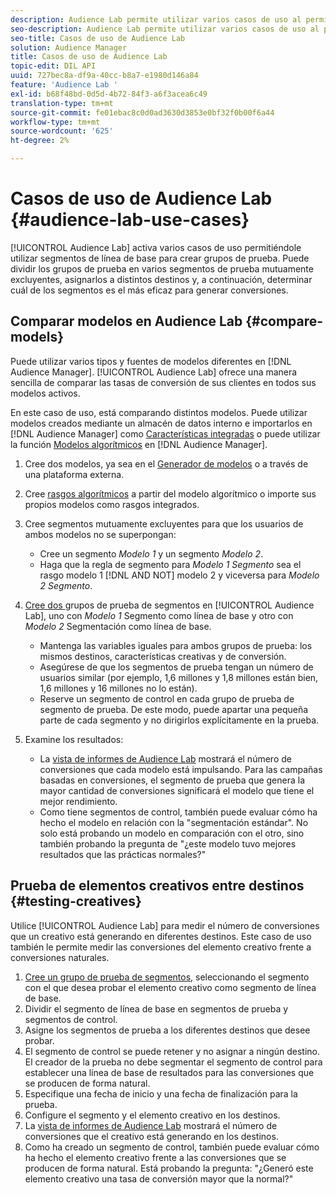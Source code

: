 ```yaml
---
description: Audience Lab permite utilizar varios casos de uso al permitirle utilizar segmentos de línea de base para crear grupos de prueba. Puede dividir los grupos de prueba en varios segmentos de prueba mutuamente excluyentes, asignarlos a distintos destinos y, a continuación, determinar cuál de los segmentos es el más eficaz para generar conversiones.
seo-description: Audience Lab permite utilizar varios casos de uso al permitirle utilizar segmentos de línea de base para crear grupos de prueba. Puede dividir los grupos de prueba en varios segmentos de prueba mutuamente excluyentes, asignarlos a distintos destinos y, a continuación, determinar cuál de los segmentos es el más eficaz para generar conversiones.
seo-title: Casos de uso de Audience Lab
solution: Audience Manager
title: Casos de uso de Audience Lab
topic-edit: DIL API
uuid: 727bec8a-df9a-40cc-b8a7-e1980d146a84
feature: 'Audience Lab '
exl-id: b68f48bd-0d5d-4b72-84f3-a6f3acea6c49
translation-type: tm+mt
source-git-commit: fe01ebac8c0d0ad3630d3853e0bf32f0b00f6a44
workflow-type: tm+mt
source-wordcount: '625'
ht-degree: 2%

---
```


# Casos de uso de Audience Lab {#audience-lab-use-cases}

[!UICONTROL Audience Lab] activa varios casos de uso permitiéndole utilizar segmentos de línea de base para crear grupos de prueba. Puede dividir los grupos de prueba en varios segmentos de prueba mutuamente excluyentes, asignarlos a distintos destinos y, a continuación, determinar cuál de los segmentos es el más eficaz para generar conversiones.

## Comparar modelos en Audience Lab {#compare-models}

Puede utilizar varios tipos y fuentes de modelos diferentes en [!DNL Audience Manager]. [!UICONTROL Audience Lab] ofrece una manera sencilla de comparar las tasas de conversión de sus clientes en todos sus modelos activos.

<!-- audience-lab-compare-models.xml -->

En este caso de uso, está comparando distintos modelos. Puede utilizar modelos creados mediante un almacén de datos interno e importarlos en [!DNL Audience Manager] como [Características integradas](../../features/traits/create-onboarded-rule-based-traits.md#create-rules-based-or-onboarded-traits) o puede utilizar la función [Modelos algorítmicos](../../features/algorithmic-models/understanding-models.md) en [!DNL Audience Manager].

1. Cree dos modelos, ya sea en el [Generador de modelos](../../features/algorithmic-models/create-model.md) o a través de una plataforma externa.
1. Cree [rasgos algorítmicos](../../features/traits/create-algorithmic-traits.md) a partir del modelo algorítmico o importe sus propios modelos como rasgos integrados.
1. Cree segmentos mutuamente excluyentes para que los usuarios de ambos modelos no se superpongan:

   * Cree un segmento *Modelo 1* y un segmento *Modelo 2*.
   * Haga que la regla de segmento para *Modelo 1 Segmento* sea el rasgo modelo 1 [!DNL AND NOT] modelo 2 y viceversa para *Modelo 2 Segmento*.

1. [Cree dos ](../../features/audience-lab/audience-lab-manage-test-groups.md#create-test-groups) grupos de prueba de segmentos en  [!UICONTROL Audience Lab], uno con  *Modelo 1* Segmento como línea de base y otro con  *Modelo 2* Segmentación como línea de base.

   * Mantenga las variables iguales para ambos grupos de prueba: los mismos destinos, características creativas y de conversión.
   * Asegúrese de que los segmentos de prueba tengan un número de usuarios similar (por ejemplo, 1,6 millones y 1,8 millones están bien, 1,6 millones y 16 millones no lo están).
   * Reserve un segmento de control en cada grupo de prueba de segmento de prueba. De este modo, puede apartar una pequeña parte de cada segmento y no dirigirlos explícitamente en la prueba.

1. Examine los resultados:

   * La [vista de informes de Audience Lab](../../features/audience-lab/audience-lab-reporting-view.md) mostrará el número de conversiones que cada modelo está impulsando. Para las campañas basadas en conversiones, el segmento de prueba que genera la mayor cantidad de conversiones significará el modelo que tiene el mejor rendimiento.
   * Como tiene segmentos de control, también puede evaluar cómo ha hecho el modelo en relación con la &quot;segmentación estándar&quot;. No solo está probando un modelo en comparación con el otro, sino también probando la pregunta de &quot;¿este modelo tuvo mejores resultados que las prácticas normales?&quot;

## Prueba de elementos creativos entre destinos {#testing-creatives}

<!-- audience-lab-creatives-across-destinations.xml -->

Utilice [!UICONTROL Audience Lab] para medir el número de conversiones que un creativo está generando en diferentes destinos. Este caso de uso también le permite medir las conversiones del elemento creativo frente a conversiones naturales.

1. [Cree un grupo de prueba de segmentos](../../features/audience-lab/audience-lab-manage-test-groups.md#create-test-groups), seleccionando el segmento con el que desea probar el elemento creativo como segmento de línea de base.
1. Dividir el segmento de línea de base en segmentos de prueba y segmentos de control.
1. Asigne los segmentos de prueba a los diferentes destinos que desee probar.
1. El segmento de control se puede retener y no asignar a ningún destino. El creador de la prueba no debe segmentar el segmento de control para establecer una línea de base de resultados para las conversiones que se producen de forma natural.
1. Especifique una fecha de inicio y una fecha de finalización para la prueba.
1. Configure el segmento y el elemento creativo en los destinos.
1. La [vista de informes de Audience Lab](../../features/audience-lab/audience-lab-reporting-view.md) mostrará el número de conversiones que el creativo está generando en los destinos.
1. Como ha creado un segmento de control, también puede evaluar cómo ha hecho el elemento creativo frente a las conversiones que se producen de forma natural. Está probando la pregunta: &quot;¿Generó este elemento creativo una tasa de conversión mayor que la normal?&quot;
